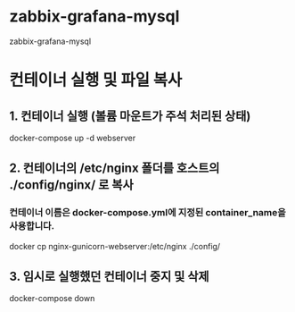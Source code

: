 # zabbix-grafana-mysql
zabbix-grafana-mysql

# 컨테이너 실행 및 파일 복사
## 1. 컨테이너 실행 (볼륨 마운트가 주석 처리된 상태)
docker-compose up -d webserver

## 2. 컨테이너의 /etc/nginx 폴더를 호스트의 ./config/nginx/ 로 복사
### 컨테이너 이름은 docker-compose.yml에 지정된 container_name을 사용합니다.
docker cp nginx-gunicorn-webserver:/etc/nginx ./config/

## 3. 임시로 실행했던 컨테이너 중지 및 삭제
docker-compose down
